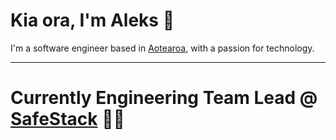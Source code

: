 # Kia ora, I'm Aleks 🤙

I'm a software engineer based in [Aotearoa](https://en.wikipedia.org/wiki/Aotearoa), with a passion for technology.

---

# Currently Engineering Team Lead @ [SafeStack](https://safestack.io) 🧑‍💻